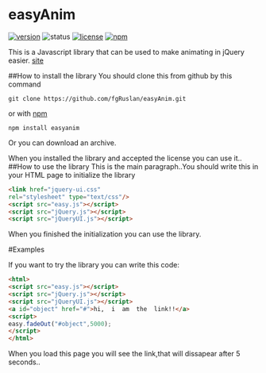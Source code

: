 # easyAnim
[![version](https://img.shields.io/badge/version-1.5-ffb400.svg?style=flat-square)](http://frostgateteam.16mb.com/archive/easyAnim.zip) ![status](https://img.shields.io/badge/status%20%20on%20%20testing-good-2bc126.svg?style=flat-square)  [![license](https://img.shields.io/badge/license-apache-ff0000.svg?style=flat-square)](http://choosealicense.com/licenses/apache-2.0/)
[![npm](https://img.shields.io/npm/v/npm.svg)](https://www.npmjs.com/package/easyanim)

This  is  a  Javascript  library  that  can  be  used  to  make  animating  in  jQuery  easier.
[site](https://fgRuslan.github.io/easyAnim)

##How to install the library
You should clone this from github  by  this  command
```
git clone https://github.com/fgRuslan/easyAnim.git
```
or  with  [npm](https://www.npmjs.com/)
```
npm install easyanim
```
Or  you  can  download  an  archive.

When  you  installed  the library  and  accepted  the  license  you  can  use  it..
##How  to  use  the  library
This  is  the  main  paragraph..You  should  write  this  in  your  HTML  page  to  initialize  the  library

```html
<link href="jquery-ui.css" 
rel="stylesheet" type="text/css"/>
<script src="easy.js"></script>
<script src="jQuery.js"></script>
<script src="jQueryUI.js"></script>
```
When  you  finished  the  initialization  you   can  use  the  library.

#Examples

If  you  want  to  try  the  library you  can  write  this  code:
```html
<html>
<script src="easy.js"></script>
<script src="jQuery.js"></script>
<script src="jQueryUI.js"></script>
<a id="object" href="#">hi,  i  am  the  link!!</a>
<script>
easy.fadeOut("#object",5000);
</script>
</html>
```

When  you  load  this  page  you  will  see  the  link,that  will  dissapear  after  5  seconds..
